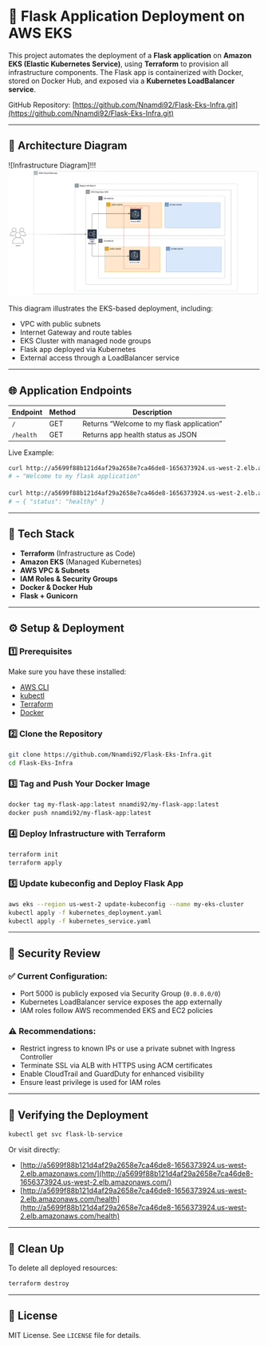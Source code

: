 # 🚀 Flask Application Deployment on AWS EKS

This project automates the deployment of a **Flask application** on **Amazon EKS (Elastic Kubernetes Service)**, using **Terraform** to provision all infrastructure components. The Flask app is containerized with Docker, stored on Docker Hub, and exposed via a **Kubernetes LoadBalancer service**.

GitHub Repository: [https://github.com/Nnamdi92/Flask-Eks-Infra.git](https://github.com/Nnamdi92/Flask-Eks-Infra.git)

---

## 📁 Architecture Diagram

![Infrastructure Diagram]!!!![alt text](image.png)

This diagram illustrates the EKS-based deployment, including:
- VPC with public subnets
- Internet Gateway and route tables
- EKS Cluster with managed node groups
- Flask app deployed via Kubernetes
- External access through a LoadBalancer service

---

## 🌐 Application Endpoints

| Endpoint     | Method | Description                           |
|--------------|--------|---------------------------------------|
| `/`          | GET    | Returns “Welcome to my flask application” |
| `/health`    | GET    | Returns app health status as JSON     |

Live Example:

```bash
curl http://a5699f88b121d4af29a2658e7ca46de8-1656373924.us-west-2.elb.amazonaws.com/
# → "Welcome to my flask application"

curl http://a5699f88b121d4af29a2658e7ca46de8-1656373924.us-west-2.elb.amazonaws.com/health
# → { "status": "healthy" }
```

---

## 🔧 Tech Stack

- **Terraform** (Infrastructure as Code)
- **Amazon EKS** (Managed Kubernetes)
- **AWS VPC & Subnets**
- **IAM Roles & Security Groups**
- **Docker & Docker Hub**
- **Flask + Gunicorn**

---

## ⚙️ Setup & Deployment

### 1️⃣ Prerequisites

Make sure you have these installed:
- [AWS CLI](https://docs.aws.amazon.com/cli/)
- [kubectl](https://kubernetes.io/docs/tasks/tools/)
- [Terraform](https://developer.hashicorp.com/terraform/downloads)
- [Docker](https://www.docker.com/)

### 2️⃣ Clone the Repository

```bash
git clone https://github.com/Nnamdi92/Flask-Eks-Infra.git
cd Flask-Eks-Infra
```

### 3️⃣ Tag and Push Your Docker Image

```bash
docker tag my-flask-app:latest nnamdi92/my-flask-app:latest
docker push nnamdi92/my-flask-app:latest
```

### 4️⃣ Deploy Infrastructure with Terraform

```bash
terraform init
terraform apply
```

### 5️⃣ Update kubeconfig and Deploy Flask App

```bash
aws eks --region us-west-2 update-kubeconfig --name my-eks-cluster
kubectl apply -f kubernetes_deployment.yaml
kubectl apply -f kubernetes_service.yaml
```

---

## 🔐 Security Review

### ✅ Current Configuration:
- Port 5000 is publicly exposed via Security Group (`0.0.0.0/0`)
- Kubernetes LoadBalancer service exposes the app externally
- IAM roles follow AWS recommended EKS and EC2 policies

### ⚠️ Recommendations:
- Restrict ingress to known IPs or use a private subnet with Ingress Controller
- Terminate SSL via ALB with HTTPS using ACM certificates
- Enable CloudTrail and GuardDuty for enhanced visibility
- Ensure least privilege is used for IAM roles

---

## 📢 Verifying the Deployment

```bash
kubectl get svc flask-lb-service
```

Or visit directly:

- [http://a5699f88b121d4af29a2658e7ca46de8-1656373924.us-west-2.elb.amazonaws.com/](http://a5699f88b121d4af29a2658e7ca46de8-1656373924.us-west-2.elb.amazonaws.com/)
- [http://a5699f88b121d4af29a2658e7ca46de8-1656373924.us-west-2.elb.amazonaws.com/health](http://a5699f88b121d4af29a2658e7ca46de8-1656373924.us-west-2.elb.amazonaws.com/health)

---

## 📌 Clean Up

To delete all deployed resources:

```bash
terraform destroy
```

---

## 📄 License

MIT License. See `LICENSE` file for details.

